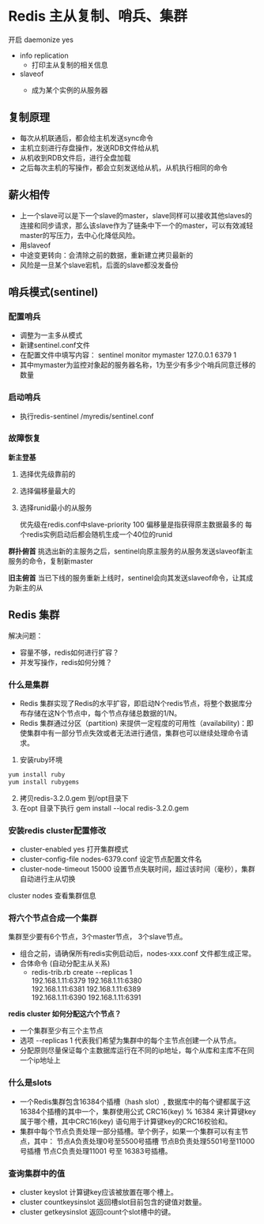 # Redis 主从复制、哨兵、集群
开启 daemonize yes
* info replication
    - 打印主从复制的相关信息
* slaveof <ip> <port>
    - 成为某个实例的从服务器

## 复制原理
* 每次从机联通后，都会给主机发送sync命令
* 主机立刻进行存盘操作，发送RDB文件给从机
* 从机收到RDB文件后，进行全盘加载
* 之后每次主机的写操作，都会立刻发送给从机，从机执行相同的命令

## 薪火相传
* 上一个slave可以是下一个slave的master，slave同样可以接收其他slaves的连接和同步请求，那么该slave作为了链条中下一个的master，可以有效减轻master的写压力，去中心化降低风险。
* 用slaveof <ip> <port>
* 中途变更转向：会清除之前的数据，重新建立拷贝最新的
* 风险是一旦某个slave宕机，后面的slave都没发备份

## 哨兵模式(sentinel)

### 配置哨兵
* 调整为一主多从模式
* 新建sentinel.conf文件
* 在配置文件中填写内容：
    sentinel monitor mymaster 127.0.0.1 6379 1
* 其中mymaster为监控对象起的服务器名称，1为至少有多少个哨兵同意迁移的数量

### 启动哨兵
* 执行redis-sentinel /myredis/sentinel.conf

### 故障恢复
**新主登基**
1. 选择优先级靠前的
2. 选择偏移量最大的
3. 选择runid最小的从服务

    优先级在redis.conf中slave-priority 100
    偏移量是指获得原主数据最多的
    每个redis实例启动后都会随机生成一个40位的runid

**群扑俯首**
挑选出新的主服务之后，sentinel向原主服务的从服务发送slaveof新主服务的命令，复制新master

**旧主俯首**
当已下线的服务重新上线时，sentinel会向其发送slaveof命令，让其成为新主的从


## Redis 集群
解决问题：
* 容量不够，redis如何进行扩容？
* 并发写操作，redis如何分摊？

### 什么是集群
* Redis 集群实现了Redis的水平扩容，即启动N个redis节点，将整个数据库分布存储在这N个节点中，每个节点存储总数据的1/N。
* Redis 集群通过分区（partition) 来提供一定程度的可用性（availability)：即使集群中有一部分节点失效或者无法进行通信，集群也可以继续处理命令请求。

1. 安装ruby环境
```sh
yum install ruby
yum install rubygems
```
2. 拷贝redis-3.2.0.gem 到/opt目录下
3. 在opt 目录下执行 gem install --local redis-3.2.0.gem

### 安装redis cluster配置修改
* cluster-enabled yes 打开集群模式
* cluster-config-file nodes-6379.conf 设定节点配置文件名
* cluster-node-timeout 15000 设置节点失联时间，超过该时间（毫秒），集群自动进行主从切换

cluster nodes 查看集群信息

### 将六个节点合成一个集群
集群至少要有6个节点，3个master节点， 3个slave节点。
* 组合之前，请确保所有redis实例启动后，nodes-xxx.conf 文件都生成正常。
* 合体命令 (自动分配主从关系)
    * redis-trib.rb create --replicas 1 \
      192.168.1.11:6379 192.168.1.11:6380 \
      192.168.1.11:6381 192.168.1.11:6389 \
      192.168.1.11:6390 192.168.1.11:6391

**redis cluster 如何分配这六个节点？**
* 一个集群至少有三个主节点
* 选项 --replicas 1 代表我们希望为集群中的每个主节点创建一个从节点。
* 分配原则尽量保证每个主数据库运行在不同的ip地址，每个从库和主库不在同一个ip地址上

### 什么是slots
* 一个Redis集群包含16384个插槽（hash slot）, 数据库中的每个键都属于这16384个插槽的其中一个，集群使用公式 CRC16(key) % 16384 来计算键key属于哪个槽，其中CRC16(key) 语句用于计算键key的CRC16校验和。
* 集群中每个节点负责处理一部分插槽。举个例子，如果一个集群可以有主节点，其中：
    节点A负责处理0号至5500号插槽
    节点B负责处理5501号至11000号插槽
    节点C负责处理11001 号至 16383号插槽。

### 查询集群中的值
* cluster keyslot <key> 计算键key应该被放置在哪个槽上。
* cluster countkeysinslot <solt> 返回槽slot目前包含的键值对数量。
* cluster getkeysinslot <slot> <count> 返回count个slot槽中的键。

